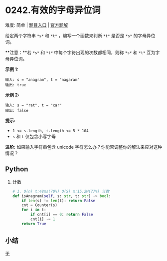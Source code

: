 # 0242.有效的字母异位词

难度: 简单 | [题目入口]() | [官方题解]()

给定两个字符串 `*s*` 和 `*t*` ，编写一个函数来判断 `*t*` 是否是 `*s*` 的字母异位词。

**注意：**若 `*s*` 和 `*t*` 中每个字符出现的次数都相同，则称 `*s*` 和 `*t*` 互为字母异位词。

 

**示例 1:**

```
输入: s = "anagram", t = "nagaram"
输出: true
```

**示例 2:**

```
输入: s = "rat", t = "car"
输出: false
```

 

**提示:**

- `1 <= s.length, t.length <= 5 * 104`
- `s` 和 `t` 仅包含小写字母

 

**进阶:** 如果输入字符串包含 unicode 字符怎么办？你能否调整你的解法来应对这种情况？

## Python

1. 计数

   ```python
   # 1. O(n) t:48ms(70%) O(S) m:15.2M(77%) 计数
   def isAnagram(self, s: str, t: str) -> bool:
       if len(s) != len(t): return False
       cnt = Counter(s)
       for i in t:
           if cnt[i] == 0: return False
           cnt[i] -= 1
       return True
   ```

## 小结

无